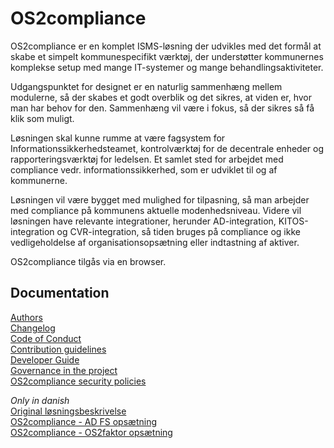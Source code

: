 # OS2compliance
OS2compliance er en komplet ISMS-løsning der udvikles med det formål at skabe et simpelt kommunespecifikt værktøj, der understøtter kommunernes komplekse setup med mange IT-systemer og mange behandlingsaktiviteter.

Udgangspunktet for designet er en naturlig sammenhæng mellem modulerne, så der skabes et godt overblik og det sikres, at viden er, hvor man har behov for den. Sammenhæng vil være i fokus, så der sikres så få klik som muligt.

Løsningen skal kunne rumme at være fagsystem for Informationssikkerhedsteamet, kontrolværktøj for de decentrale enheder og rapporteringsværktøj for ledelsen. Et samlet sted for arbejdet med compliance vedr. informationssikkerhed, som er udviklet til og af kommunerne.

Løsningen vil være bygget med mulighed for tilpasning, så man arbejder med compliance på kommunens aktuelle modenhedsniveau.
Videre vil løsningen have relevante integrationer, herunder AD-integration, KITOS-integration og CVR-integration, så tiden bruges på compliance og ikke vedligeholdelse af organisationsopsætning eller indtastning af aktiver.

OS2compliance tilgås via en browser.

## Documentation
[Authors](AUTHORS.md)  
[Changelog](CHANGELOG.md)  
[Code of Conduct](CODE_OF_CONDUCT.md)  
[Contribution guidelines](CONTRIBUTING.md)  
[Developer Guide](DEVELOPER_GUIDE.md)  
[Governance in the project](GOVERNANCE.md)  
[OS2compliance security policies](SECURITY.md)  
  
*Only in danish*  
[Original løsningsbeskrivelse](doc/Løsningsbeskrivelse.docx)  
[OS2compliance - AD FS opsætning](<doc/OS2compliance - AD FS opsætning.docx>)  
[OS2compliance - OS2faktor opsætning](<doc/OS2compliance - OS2faktor opsætning.docx>)
